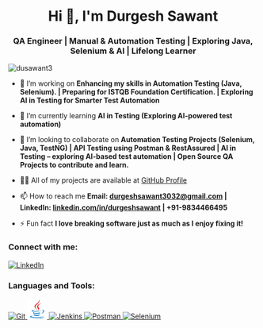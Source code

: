 
<h1 align="center">Hi 👋, I'm Durgesh Sawant</h1>
<h3 align="center">QA Engineer | Manual & Automation Testing | Exploring Java, Selenium & AI | Lifelong Learner</h3>

<p align="left"> 
  <img src="https://komarev.com/ghpvc/?username=dusawant3&label=Profile%20views&color=0e75b6&style=flat" alt="dusawant3" /> 
</p>

- 🔭 I’m working on **Enhancing my skills in Automation Testing (Java, Selenium). | Preparing for ISTQB Foundation Certification. | Exploring AI in Testing for Smarter Test Automation**

- 🌱 I’m currently learning **AI in Testing (Exploring AI-powered test automation)**

- 👯 I’m looking to collaborate on **Automation Testing Projects (Selenium, Java, TestNG) | API Testing using Postman & RestAssured | AI in Testing – exploring AI-based test automation | Open Source QA Projects to contribute and learn.**

- 👨‍💻 All of my projects are available at [GitHub Profile](https://github.com/DUSAWANT3)

- 📫 How to reach me **Email: durgeshsawant3032@gmail.com | LinkedIn: [linkedin.com/in/durgeshsawant](https://linkedin.com/in/durgeshsawant) | +91-9834466495**

- ⚡ Fun fact **I love breaking software just as much as I enjoy fixing it!**

<h3 align="left">Connect with me:</h3>
<p align="left">
  <a href="https://linkedin.com/in/durgeshsawant" target="blank">
    <img align="center" src="https://raw.githubusercontent.com/rahuldkjain/github-profile-readme-generator/master/src/images/icons/Social/linked-in-alt.svg" alt="LinkedIn" height="30" width="40" />
  </a>
</p>

<h3 align="left">Languages and Tools:</h3>
<p align="left"> 
  <a href="https://git-scm.com/" target="_blank" rel="noreferrer"> 
    <img src="https://www.vectorlogo.zone/logos/git-scm/git-scm-icon.svg" alt="Git" width="40" height="40"/> 
  </a> 
  <a href="https://www.java.com" target="_blank" rel="noreferrer"> 
    <img src="https://raw.githubusercontent.com/devicons/devicon/master/icons/java/java-original.svg" alt="Java" width="40" height="40"/> 
  </a> 
  <a href="https://www.jenkins.io" target="_blank" rel="noreferrer"> 
    <img src="https://www.vectorlogo.zone/logos/jenkins/jenkins-icon.svg" alt="Jenkins" width="40" height="40"/> 
  </a> 
  <a href="https://postman.com" target="_blank" rel="noreferrer"> 
    <img src="https://www.vectorlogo.zone/logos/getpostman/getpostman-icon.svg" alt="Postman" width="40" height="40"/> 
  </a> 
  <a href="https://www.selenium.dev" target="_blank" rel="noreferrer"> 
    <img src="https://raw.githubusercontent.com/detain/svg-logos/780f25886640cef088af994181646db2f6b1a3f8/svg/selenium-logo.svg" alt="Selenium" width="40" height="40"/> 
  </a> 
</p>
